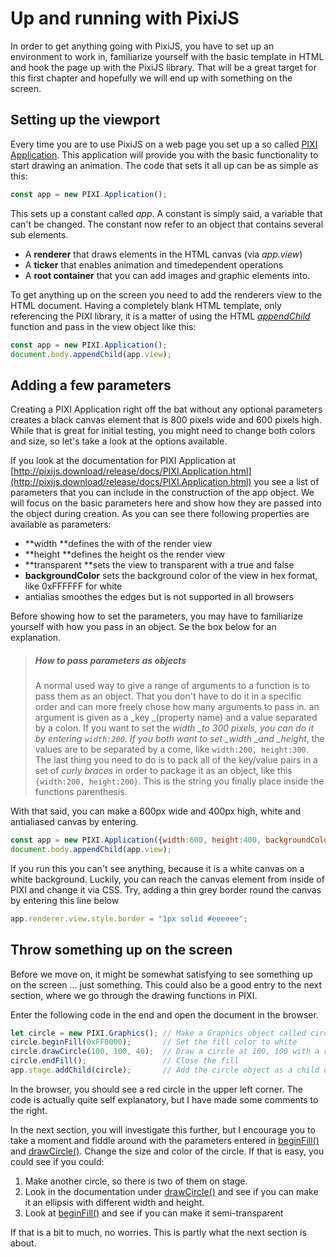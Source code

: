 # Up and running with PixiJS

In order to get anything going with PixiJS, you have to set up an environment to work in, familiarize yourself with the basic template in HTML and hook the page up with the PixiJS library. That will be a great target for this first chapter and hopefully we will end up with something on the screen.

## Setting up the viewport

Every time you are to use PixiJS on a web page you set up a so called [PIXI Application](http://pixijs.download/release/docs/PIXI.Application.html). This application will provide you with the basic functionality to start drawing an animation. The code that sets it all up can be as simple as this:

```javascript
const app = new PIXI.Application();
```

This sets up a constant called _app_. A constant is simply said, a variable that can't be changed.  The constant now refer to an object that contains several sub elements.

* A **renderer** that draws elements in the HTML canvas \(via _app.view_\)
* A **ticker** that enables animation and timedependent operations
* A **root container** that you can add images and graphic elements into.

To get anything up on the screen you need to add the renderers view to the HTML document. Having a completely blank HTML template, only referencing the PIXI library, it is a matter of using the HTML [_appendChild_](https://www.w3schools.com/jsref/met_node_appendchild.asp) function and pass in the view object like this:

```javascript
const app = new PIXI.Application();
document.body.appendChild(app.view);
```

## Adding a few parameters

Creating a PIXI Application right off the bat without any optional parameters creates a black canvas element that is 800 pixels wide and 600 pixels high. While that is great for initial testing, you might need to change both colors and size, so let's take a look at the options available.

If you look at the documentation for PIXI Application at [http://pixijs.download/release/docs/PIXI.Application.html](http://pixijs.download/release/docs/PIXI.Application.html) you see a list of parameters that you can include in the construction of the app object. We will focus on the basic parameters here and show how they are passed into the object during creation. As you can see there following properties are available as parameters:

* **width **defines the with of the render view
* **height **defines the height os the render view
* **transparent **sets the view to transparent with a true and false
* **backgroundColor** sets the background color of the view in hex format, like 0xFFFFFF for white
* antialias smoothes the edges but is not supported in all browsers

Before showing how to set the parameters, you may have to familiarize yourself with how you pass in an object. Se the box below for an explanation.

> ##### How to pass parameters as objects
>
> A normal used way to give a range of arguments to a function is to pass them as an object. That you don't have to do it in a specific order and can more freely chose how many arguments to pass in. an argument is given as a _key _\(property name\) and a value separated by a colon. If you want to set the _width \_to 300 pixels, you can do it by entering _`width:200`_. If you both want to set \_width \_and \_height_, the values are to be separated by a come, like `width:200, height:300`. The last thing you need to do is to pack all of the key/value pairs in a set of _curly braces_ in order to package it as an object, like this `{width:200, height:200}`. This is the string you finally place inside the functions parenthesis.

With that said, you can make a 600px wide and 400px high, white and antialiased canvas by entering.

```javascript
const app = new PIXI.Application({width:600, height:400, backgroundColor:0xFFFFFF, antialias:true});
document.body.appendChild(app.view);
```

If you run this you can't see anything, because it is a white canvas on a white background. Luckily, you can reach the canvas element from inside of PIXI and change it via CSS. Try, adding a thin grey border round the canvas by entering this line below

```javascript
app.renderer.view.style.border = "1px solid #eeeeee";
```

## Throw something up on the screen

Before we move on, it might be somewhat satisfying to see something up on the screen ... just something. This could also be a good entry to the next section, where we go through the drawing functions in PIXI.

Enter the following code in the end and open the document in the browser.

```javascript
let circle = new PIXI.Graphics(); // Make a Graphics object called circle
circle.beginFill(0xFF0000);       // Set the fill color to white
circle.drawCircle(100, 100, 40);  // Draw a circle at 100, 100 with a radius of 40px
circle.endFill();                 // Close the fill
app.stage.addChild(circle);       // Add the circle object as a child on the stage of the app
```

In the browser, you should see a red circle in the upper left corner. The code is actually quite self explanatory, but I have made some comments to the right.

In the next section, you will investigate this further, but I encourage you to take a moment and fiddle around with the parameters entered in [beginFill\(\)](http://pixijs.download/release/docs/PIXI.Graphics.html#beginFill) and [drawCircle\(\)](http://pixijs.download/release/docs/PIXI.Graphics.html#drawCircle). Change the size and color of the circle. If that is easy, you could see if you could:

1. Make another circle, so there is two of them on stage.
2. Look in the documentation under [drawCircle\(\)](http://pixijs.download/release/docs/PIXI.Graphics.html#drawCircle) and see if you can make it an ellipsis with different width and height.
3. Look at [beginFill\(\)](http://pixijs.download/release/docs/PIXI.Graphics.html#beginFill) and see if you can make it semi-transparent

If that is a bit to much, no worries. This is partly what the next section is about.



